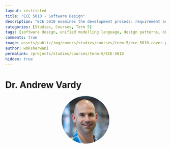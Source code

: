 ```yaml
---
layout: restricted
title: "ECE 5010 - Software Design"
description: "ECE 5010 examines the development process: requirement analysis, design, iterative development, design documentation; an introduction to the Unified Modelling Language: use cases, class diagrams, and sequence diagrams; an introduction to software design patterns: creational patterns, structural patterns, and behavioural patterns; object-oriented, modular decomposition. The course includes a major design project."
categories: [Studies, Courses, Term 5]
tags: [software design, unified modelling language, design patterns, object-oriented design, modular decomposition, design documentation]
comments: true
image: assets/public/img/covers/studies/courses/term-5/ece-5010-cover.png
author: wmksherwani
permalink: /projects/studies/courses/term-5/ECE-5010
hidden: true
---
```


# Dr. Andrew Vardy

<html lang="en">
    <div style="display: flex; justify-content: space-around; align-items: center;">
        <div style="text-align: center;">
            <img src="assets/public/img/people/Andrew Vardy.png" alt="Andrew Vardy" style="width: 150px; object-fit: cover; border-radius: 50%;">
        </div>
    </div>
</html>

<!-- <html lang="en">
<link href="https://cdnjs.cloudflare.com/ajax/libs/font-awesome/6.0.0-beta3/css/all.min.css" rel="stylesheet">
<div id="star-wrapper" style="margin: 0; display: flex; justify-content: center; align-items: center;">
    <div style="display: flex; justify-content: center; align-items: center; font-size: 50px;">
        <i class="fas fa-star" style="color: gold;"></i>
        <i class="fas fa-star" style="color: gold;"></i>
        <i class="fas fa-star" style="color: gold;"></i>
        <i class="fas fa-star" style="color: gold;"></i>
        <i class="fas fa-star" style="color: gold;"></i>
    </div>
</div>
</html> -->
